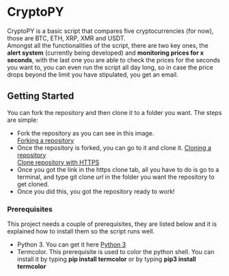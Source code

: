 # CryptoPY

CryptoPY is a basic script that compares five cryptocurrencies (for now), those are BTC, ETH, XRP, XMR and USDT. <br/>
Amongst all the functionalities of the script, there are two key ones, the **alert system** (currently being developed) and **monitoring prices for x seconds**, with the last one you are able to check the prices for the seconds you want to, you can even run the script all day long, so in case the price drops beyond the limit you have stipulated, you get an email.

## Getting Started
You can fork the repository and then clone it to a folder you want. The steps are simple:
- Fork the repository as you can see in this image.<br/>
[Forking a repository](https://help.github.com/assets/images/help/repository/fork_button.jpg)<br/>
- Once the repository is forked, you can go to it and clone it.
[Cloning a repository](https://help.github.com/assets/images/help/repository/clone-repo-clone-url-button.png)<br/>
[Clone repository with HTTPS](https://help.github.com/assets/images/help/repository/https-url-clone.png)<br/>
- Once you got the link in the https clone tab, all you have to do is go to a terminal, and type git clone *url* in the folder you want the repository to get cloned.
- Once you did this, you got the repository ready to work!

### Prerequisites
This project needs a couple of prerequisites, they are listed below and it is explained how to install them so the script runs well.<br/>

- Python 3. You can get it here [Python 3](https://www.python.org/downloads/)<br/>
- Termcolor. This prerequisite is used to color the python shell. You can install it by typing **pip install termcolor** or by typing **pip3 install termcolor**



